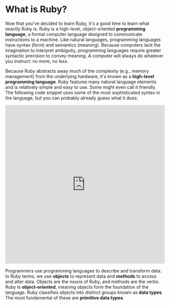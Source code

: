 # What is Ruby?

Now that you've decided to learn Ruby, it's a good time to learn what
exactly  Ruby is. Ruby is a high-level, object-oriented **programming
language**, a formal computer language designed to communicate instructions to a
machine. Like natural languages, programming languages have syntax (form) and
semantics (meaning). Because computers lack the imagination to interpret
ambiguity, programming languages require greater syntactic precision to convey
meaning. A computer will always do whatever you instruct: no more, no less.

Because Ruby abstracts away much of the complexity (e.g., memory management)
from the underlying hardware, it's known as a **high-level programming language**. Ruby
features many natural language elements and is relatively simple and easy to
use. Some might even call it  friendly. The following code snippet uses some of
the most sophisticated syntax in the language, but you can probably already guess
what it does:

<iframe frameborder="0" width="100%" height="500px" src="https://repl.it/GD3c/1?lite=true"></iframe>

Programmers use programming languages to describe and transform data. In Ruby
terms, we use **objects** to represent data and **methods** to access and alter
data. Objects are the nouns of Ruby, and methods are the verbs. Ruby is
**object-oriented**, meaning objects form the foundation of the language. Ruby
classifies objects into distinct groups known as **data types**. The most
fundamental of these are **primitive data types**.
